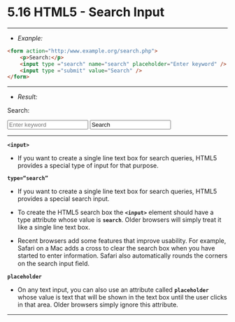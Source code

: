 # 5.16 HTML5 - Search Input

---
- *Exanple:*
```html
<form action="http:/www.example.org/search.php">
	<p>Search:</p>
	<input type ="search" name="search" placeholder="Enter keyword" /> 
	<input type ="submit" value="Search" />
</form>
```

---
- *Result:*
<form action="http:/www.example.org/search.php">
	<p>Search:</p>
	<input type ="search" name="search" placeholder="Enter keyword" />
	<input type ="search" value="Search" />
</form>

---
**`<input>`**
- If you want to create a single line text box for search queries, HTML5 provides a special type of input for that purpose.

**`type=“search”`**
- If you want to create a single line text box for search queries, HTML5 provides a special search input.
- To create the HTML5 search box the **`<input>`** element should have a type attribute whose value is **`search`**. Older browsers will simply treat it like a single line text box.

- Recent browsers add some features that improve usability. For example, Safari on a Mac adds a cross to clear the search box when you have started to enter information. Safari also automatically rounds the corners on the search input ﬁeld.

**`placeholder`**
- On any text input, you can also use an attribute called **`placeholder`** whose value is text that will be shown in the text box until the user clicks in that area. Older browsers simply ignore this attribute.

---
